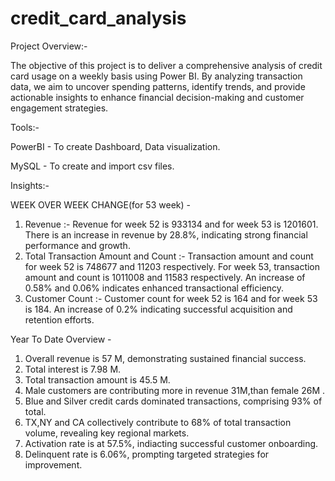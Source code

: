 # credit_card_analysis

Project Overview:-

The objective of this project is to deliver a comprehensive analysis of credit card usage on a weekly basis using Power BI. By analyzing transaction data, we aim to uncover spending patterns, identify trends, and provide actionable insights to enhance financial decision-making and customer engagement strategies.

Tools:-

PowerBI - To create Dashboard, Data visualization.

MySQL -      To create and import csv files.

Insights:-

WEEK OVER WEEK CHANGE(for 53 week) -

1. Revenue :- Revenue for week 52 is 933134 and for week 53 is 1201601. There is an increase in revenue by 28.8%, indicating strong financial performance and growth.
2. Total Transaction Amount and Count :- Transaction amount and count for week 52 is 748677 and 11203 respectively. For week 53, transaction amount and count is  1011008 and 11583 respectively. An increase of 0.58% and 0.06% indicates enhanced transactional efficiency.
3. Customer Count :- Customer count for week 52 is 164 and for week 53 is 184. An increase of 0.2% indicating successful acquisition and retention efforts.

Year To Date Overview -

1. Overall revenue is 57 M, demonstrating sustained financial success.
2. Total interest is 7.98 M.
3. Total transaction amount is 45.5 M.
4. Male customers are contributing more in revenue 31M,than female 26M .
5. Blue and Silver credit cards dominated transactions, comprising 93% of total.
6. TX,NY and CA collectively contribute to 68% of total transaction volume, revealing key regional markets.
7. Activation rate is at 57.5%, indiacting successful customer onboarding.
8. Delinquent rate is 6.06%, prompting targeted strategies for improvement.

   

